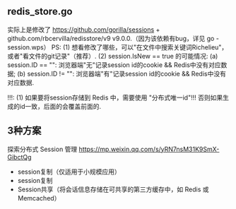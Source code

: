 ## redis_store.go
实际上是修改了 https://github.com/gorilla/sessions + github.com/rbcervilla/redisstore/v9 v9.0.0.（因为该依赖有bug，详见 go - session.wps）
PS:
(1) 想看修改了哪些，可以"在文件中搜索关键词Richelieu"，或者"看文件的git记录"（推荐）.
(2) session.IsNew == true 的可能情况:  (a) session.ID == "": 浏览器端"无"记录session id的cookie && Redis中没有对应数据;
                                      (b) session.ID != "": 浏览器端"有"记录session id的cookie && Redis中没有对应数据.

!!!:
(1) 如果要将session存储到 Redis 中，需要使用 "分布式唯一id"!!! 否则如果生成的id一致，后面的会覆盖前面的.

## 3种方案
探索分布式 Session 管理
    https://mp.weixin.qq.com/s/yRN7nsM31K9SmX-GibctQg
* session复制（仅适用于小规模应用）
* session复制
* Session共享（将会话信息存储在可共享的第三方缓存中，如 Redis 或 Memcached）
